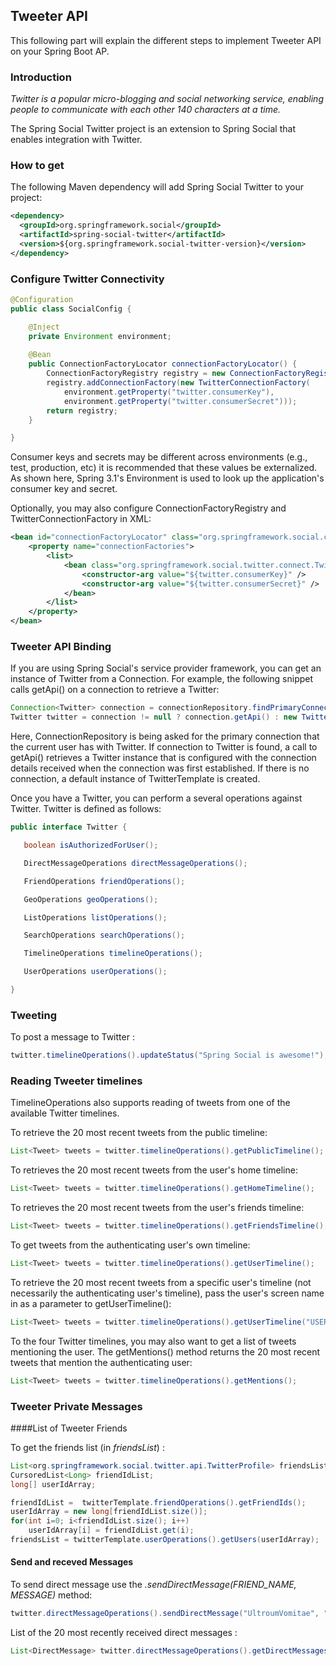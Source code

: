 
## Tweeter API

This following part will explain the different steps to implement Tweeter API on your Spring Boot AP.

### Introduction
*Twitter is a popular micro-blogging and social networking service, enabling people to communicate with each other 140 characters at a time.*

The Spring Social Twitter project is an extension to Spring Social that enables integration with Twitter.


### How to get 

The following Maven dependency will add Spring Social Twitter to your project: 

```xml
<dependency>
  <groupId>org.springframework.social</groupId>
  <artifactId>spring-social-twitter</artifactId>
  <version>${org.springframework.social-twitter-version}</version>
</dependency>
```

### Configure Twitter Connectivity


```java
@Configuration
public class SocialConfig {

    @Inject
    private Environment environment;
	
    @Bean
    public ConnectionFactoryLocator connectionFactoryLocator() {
        ConnectionFactoryRegistry registry = new ConnectionFactoryRegistry();
        registry.addConnectionFactory(new TwitterConnectionFactory(
            environment.getProperty("twitter.consumerKey"),
            environment.getProperty("twitter.consumerSecret")));
        return registry;
    }

}
```

Consumer keys and secrets may be different across environments (e.g., test, production, etc) it is recommended that these values be externalized.
As shown here, Spring 3.1's Environment is used to look up the application's consumer key and secret.

Optionally, you may also configure ConnectionFactoryRegistry and TwitterConnectionFactory in XML: 

```xml
<bean id="connectionFactoryLocator" class="org.springframework.social.connect.support.ConnectionFactoryRegistry">
    <property name="connectionFactories">
        <list>
            <bean class="org.springframework.social.twitter.connect.TwitterConnectionFactory">
                <constructor-arg value="${twitter.consumerKey}" />
                <constructor-arg value="${twitter.consumerSecret}" />				
            </bean>
        </list>
    </property>
</bean>
```

### Tweeter API Binding

If you are using Spring Social's service provider framework, you can get an instance of Twitter from a Connection.
For example, the following snippet calls getApi() on a connection to retrieve a Twitter:

```java
Connection<Twitter> connection = connectionRepository.findPrimaryConnection(Twitter.class);
Twitter twitter = connection != null ? connection.getApi() : new TwitterTemplate();
```

Here, ConnectionRepository is being asked for the primary connection that the current user has with Twitter.
If connection to Twitter is found, a call to getApi() retrieves a Twitter instance that is configured with the connection details received when the connection was first established.
If there is no connection, a default instance of TwitterTemplate is created.

Once you have a Twitter, you can perform a several operations against Twitter. Twitter is defined as follows: 

```java
public interface Twitter {

   boolean isAuthorizedForUser();

   DirectMessageOperations directMessageOperations();

   FriendOperations friendOperations();

   GeoOperations geoOperations();

   ListOperations listOperations();

   SearchOperations searchOperations();

   TimelineOperations timelineOperations();

   UserOperations userOperations();

}
```

### Tweeting

To post a message to Twitter :

```java
twitter.timelineOperations().updateStatus("Spring Social is awesome!");
```

### Reading Tweeter timelines

TimelineOperations also supports reading of tweets from one of the available Twitter timelines.

To retrieve the 20 most recent tweets from the public timeline:

```java
List<Tweet> tweets = twitter.timelineOperations().getPublicTimeline();
```

To retrieves the 20 most recent tweets from the user's home timeline:

```java
List<Tweet> tweets = twitter.timelineOperations().getHomeTimeline();
```
	

To retrieves the 20 most recent tweets from the user's friends timeline:

```java
List<Tweet> tweets = twitter.timelineOperations().getFriendsTimeline();
```


To get tweets from the authenticating user's own timeline:

```java
List<Tweet> tweets = twitter.timelineOperations().getUserTimeline();
```
		

To retrieve the 20 most recent tweets from a specific user's timeline (not necessarily the authenticating user's timeline), pass the user's screen name in as a parameter to getUserTimeline():

```java
List<Tweet> tweets = twitter.timelineOperations().getUserTimeline("USER_SCREENS_NAME");
```


To the four Twitter timelines, you may also want to get a list of tweets mentioning the user. The getMentions() method returns the 20 most recent tweets that mention the authenticating user:

```java
List<Tweet> tweets = twitter.timelineOperations().getMentions();
```

### Tweeter Private Messages

####List of Tweeter Friends

To get the friends list (in *friendsList*) :

```java
List<org.springframework.social.twitter.api.TwitterProfile> friendsList;
CursoredList<Long> friendIdList;
long[] userIdArray;

friendIdList =  twitterTemplate.friendOperations().getFriendIds();
userIdArray = new long[friendIdList.size()];
for(int i=0; i<friendIdList.size(); i++)
    userIdArray[i] = friendIdList.get(i);
friendsList = twitterTemplate.userOperations().getUsers(userIdArray);
```

#### Send and receved Messages

To send direct message use the *.sendDirectMessage(FRIEND_NAME, MESSAGE)* method:

```java
twitter.directMessageOperations().sendDirectMessage("UltroumVomitae", "If I had ten dollars...");
```

List of the 20 most recently received direct messages :

```java
List<DirectMessage> twitter.directMessageOperations().getDirectMessagesReceived();```